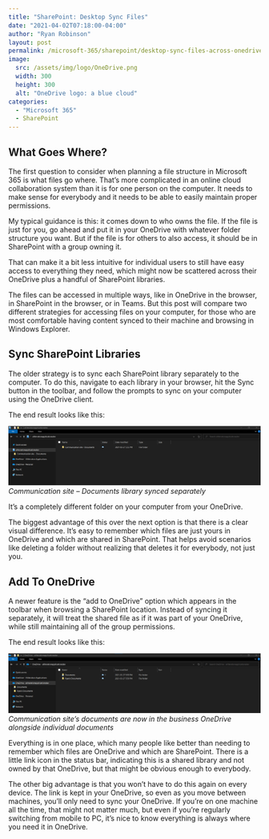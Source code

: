 ```yaml
---
title: "SharePoint: Desktop Sync Files"
date: "2021-04-02T07:18:00-04:00"
author: "Ryan Robinson"
layout: post
permalink: /microsoft-365/sharepoint/desktop-sync-files-across-onedrive-and-sharepoint/
image:
  src: /assets/img/logo/OneDrive.png
  width: 300
  height: 300
  alt: "OneDrive logo: a blue cloud"
categories:
  - "Microsoft 365"
  - SharePoint
---
```


## What Goes Where?

The first question to consider when planning a file structure in Microsoft 365 is what files go where. That’s more complicated in an online cloud collaboration system than it is for one person on the computer. It needs to make sense for everybody and it needs to be able to easily maintain proper permissions.

My typical guidance is this: it comes down to who owns the file. If the file is just for you, go ahead and put it in your OneDrive with whatever folder structure you want. But if the file is for others to also access, it should be in SharePoint with a group owning it.

That can make it a bit less intuitive for individual users to still have easy access to everything they need, which might now be scattered across their OneDrive plus a handful of SharePoint libraries.

The files can be accessed in multiple ways, like in OneDrive in the browser, in SharePoint in the browser, or in Teams. But this post will compare two different strategies for accessing files on your computer, for those who are most comfortable having content synced to their machine and browsing in Windows Explorer.

## Sync SharePoint Libraries

The older strategy is to sync each SharePoint library separately to the computer. To do this, navigate to each library in your browser, hit the Sync button in the toolbar, and follow the prompts to sync on your computer using the OneDrive client.

The end result looks like this:

![](/assets/img/2021/03/SharePoint-library-synced-separately.png)
_Communication site – Documents library synced separately_

It’s a completely different folder on your computer from your OneDrive.

The biggest advantage of this over the next option is that there is a clear visual difference. It’s easy to remember which files are just yours in OneDrive and which are shared in SharePoint. That helps avoid scenarios like deleting a folder without realizing that deletes it for everybody, not just you.

## Add To OneDrive

A newer feature is the “add to OneDrive” option which appears in the toolbar when browsing a SharePoint location. Instead of syncing it separately, it will treat the shared file as if it was part of your OneDrive, while still maintaining all of the group permissions.

The end result looks like this:

![](/assets/img/2021/03/SharePoint-library-added-to-onedrive.png)
_Communication site’s documents are now in the business OneDrive alongside individual documents_

Everything is in one place, which many people like better than needing to remember which files are OneDrive and which are SharePoint. There is a little link icon in the status bar, indicating this is a shared library and not owned by that OneDrive, but that might be obvious enough to everybody.

The other big advantage is that you won’t have to do this again on every device. The link is kept in your OneDrive, so even as you move between machines, you’ll only need to sync your OneDrive. If you’re on one machine all the time, that might not matter much, but even if you’re regularly switching from mobile to PC, it’s nice to know everything is always where you need it in OneDrive.
